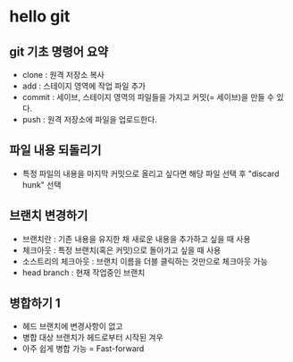 # hello git

## git 기초 명령어 요약

  - clone : 원격 저장소 복사
  - add : 스테이지 영역에 작업 파일 추가
  - commit : 세이브, 스테이지 영역의 파일들을 가지고 커밋(= 세이브)을 만들 수 있다.
  - push : 원격 저장소에 파일을 업로드한다.

## 파일 내용 되돌리기

  - 특정 파일의 내용을 마지막 커밋으로 올리고 싶다면 해당 파일 선택 후 "discard hunk" 선택

## 브랜치 변경하기

  - 브랜치란 : 기존 내용을 유지한 채 새로운 내용을 추가하고 싶을 때 사용
  - 체크아웃 : 특정 브랜치(혹은 커밋)으로 돌아가고 싶을 때 사용
  - 소스트리의 체크아웃 : 브랜치 이름을 더블 클릭하는 것만으로 체크아웃 가능
  - head branch : 현재 작업중인 브랜치

## 병합하기 1

  - 헤드 브랜치에 변경사항이 없고
  - 병합 대상 브랜치가 헤드로부터 시작된 겨우
  - 아주 쉽게 병합 가능 = Fast-forward
